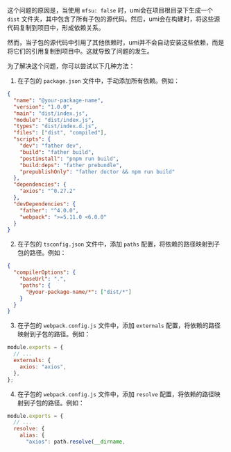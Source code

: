 这个问题的原因是，当使用 `mfsu: false` 时，umi会在项目根目录下生成一个 `dist` 文件夹，其中包含了所有子包的源代码。然后，umi会在构建时，将这些源代码复制到项目中，形成依赖关系。

然而，当子包的源代码中引用了其他依赖时，umi并不会自动安装这些依赖，而是将它们的引用复制到项目中。这就导致了问题的发生。

为了解决这个问题，你可以尝试以下几种方法：

1. 在子包的 `package.json` 文件中，手动添加所有依赖。例如：

```json
{
  "name": "@your-package-name",
  "version": "1.0.0",
  "main": "dist/index.js",
  "module": "dist/index.js",
  "types": "dist/index.d.js",
  "files": ["dist", "compiled"],
  "scripts": {
    "dev": "father dev",
    "build": "father build",
    "postinstall": "pnpm run build",
    "build:deps": "father prebundle",
    "prepublishOnly": "father doctor && npm run build"
  },
  "dependencies": {
    "axios": "^0.27.2"
  },
  "devDependencies": {
    "father": "^4.0.0",
    "webpack": ">=5.11.0 <6.0.0"
  }
}
```

2. 在子包的 `tsconfig.json` 文件中，添加 `paths` 配置，将依赖的路径映射到子包的路径。例如：

```json
{
  "compilerOptions": {
    "baseUrl": ".",
    "paths": {
      "@your-package-name/*": ["dist/*"]
    }
  }
}
```

3. 在子包的 `webpack.config.js` 文件中，添加 `externals` 配置，将依赖的路径映射到子包的路径。例如：

```javascript
module.exports = {
  // ...
  externals: {
    axios: "axios",
  },
};
```

4. 在子包的 `webpack.config.js` 文件中，添加 `resolve` 配置，将依赖的路径映射到子包的路径。例如：

```javascript
module.exports = {
  // ...
  resolve: {
    alias: {
      "axios": path.resolve(__dirname,
```
